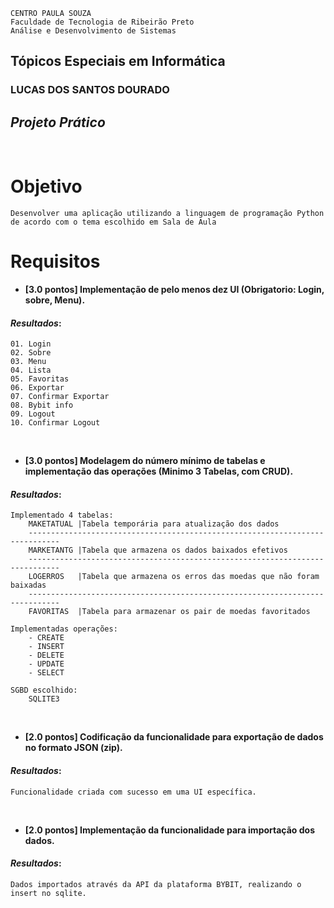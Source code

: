     CENTRO PAULA SOUZA
    Faculdade de Tecnologia de Ribeirão Preto
    Análise e Desenvolvimento de Sistemas


## **Tópicos Especiais em Informática**
### LUCAS DOS SANTOS DOURADO
## *Projeto Prático*
<br>

# Objetivo
    Desenvolver uma aplicação utilizando a linguagem de programação Python de acordo com o tema escolhido em Sala de Aula

# Requisitos

- **[3.0 pontos] Implementação de pelo menos dez UI (Obrigatorio: Login, sobre, Menu).**
#### *Resultados*:
    01. Login
    02. Sobre
    03. Menu
    04. Lista
    05. Favoritas
    06. Exportar
    07. Confirmar Exportar
    08. Bybit info
    09. Logout
    10. Confirmar Logout
<br>

- **[3.0 pontos] Modelagem do número mínimo de tabelas e implementação das operações (Minimo 3 Tabelas, com CRUD).**
#### *Resultados*:
    Implementado 4 tabelas:
        MAKETATUAL |Tabela temporária para atualização dos dados
        -----------------------------------------------------------------------------
        MARKETANTG |Tabela que armazena os dados baixados efetivos
        -----------------------------------------------------------------------------
        LOGERROS   |Tabela que armazena os erros das moedas que não foram baixadas
        -----------------------------------------------------------------------------
        FAVORITAS  |Tabela para armazenar os pair de moedas favoritados

    Implementadas operações:
        - CREATE
        - INSERT
        - DELETE
        - UPDATE
        - SELECT

    SGBD escolhido:
        SQLITE3
<br>

- **[2.0 pontos] Codificação da funcionalidade para exportação de dados no formato JSON (zip).**
#### *Resultados*:
    Funcionalidade criada com sucesso em uma UI específica.
<br>

- **[2.0 pontos] Implementação da funcionalidade para importação dos dados.**
#### *Resultados*:
    Dados importados através da API da plataforma BYBIT, realizando o insert no sqlite.
